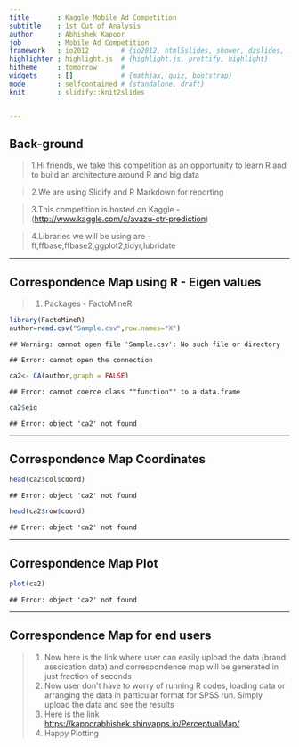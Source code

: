 ```yaml
---
title       : Kaggle Mobile Ad Competition
subtitle    : 1st Cut of Analysis
author      : Abhishek Kapoor
job         : Mobile Ad Competition
framework   : io2012        # {io2012, html5slides, shower, dzslides, ...}
highlighter : highlight.js  # {highlight.js, prettify, highlight}
hitheme     : tomorrow      # 
widgets     : []            # {mathjax, quiz, bootstrap}
mode        : selfcontained # {standalone, draft}
knit        : slidify::knit2slides


---
```


## Back-ground

> 1.Hi friends, we take this competition as an opportunity to learn R and to build an architecture around R and big data

> 2.We are using Slidify and R Markdown for reporting

> 3.This competition is hosted on Kaggle - (http://www.kaggle.com/c/avazu-ctr-prediction)

> 4.Libraries we will be using are - ff,ffbase,ffbase2,ggplot2,tidyr,lubridate 

---

## Correspondence Map using R - Eigen values

> 1. Packages - FactoMineR


```r
library(FactoMineR)
author=read.csv("Sample.csv",row.names="X")
```

```
## Warning: cannot open file 'Sample.csv': No such file or directory
```

```
## Error: cannot open the connection
```

```r
ca2<- CA(author,graph = FALSE)
```

```
## Error: cannot coerce class ""function"" to a data.frame
```

```r
ca2$eig
```

```
## Error: object 'ca2' not found
```

---

## Correspondence Map Coordinates


```r
head(ca2$col$coord)
```

```
## Error: object 'ca2' not found
```

```r
head(ca2$row$coord)
```

```
## Error: object 'ca2' not found
```

---

## Correspondence Map Plot


```r
plot(ca2)
```

```
## Error: object 'ca2' not found
```

---

## Correspondence Map for end users

> 1. Now here is the link where user can easily upload the data (brand assoication data) and correspondence map will be generated in just fraction of seconds
> 2. Now user don't have to worry of running R codes, loading data or arranging the data in particular format for SPSS run. Simply upload the data and see the results
> 3. Here is the link https://kapoorabhishek.shinyapps.io/PerceptualMap/
> 4. Happy Plotting
